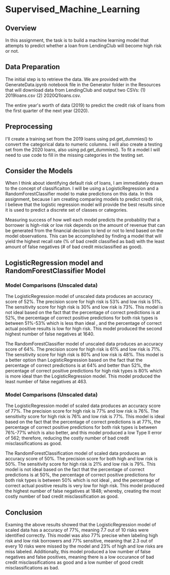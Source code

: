 # Supervised_Machine_Learning
## Overview
In this assignment, the task is to build a machine learning model that attempts to predict whether a loan from LendingClub 
will become high risk or not. 

## Data Preparation
The initial step is to retrieve the data. We are provided with the GenerateData.ipynb notebook file in the Generator folder in the Resources that
will download data from LendingClub and output two CSVs: (1) 2019loans.csv (2) 2020Q1loans.csv.

The entire year's worth of data (2019) to predict the credit risk of loans from the first quarter of the next year (2020).

## Preprocessing
I'll create a training set from the 2019 loans using pd.get_dummies() to convert the categorical data to numeric columns. I will also create a 
testing set from the 2020 loans, also using pd.get_dummies(). To fit a model I will need to use code to fill in the missing categories in the testing set.

## Consider the Models
When I think about identifying default risk of loans, I am immediately drawn to the concept of classificaiton. I will be using a LogisticRegression and a 
RandomForestClassifier model to make predictions on this data. In this assignment, because I am creating comparing models to predict credit risk, I believe 
that the logistic regression model will provide the best results since it is used to predict a discrete set of classes or categories.

Measuring success of how well each model predicts the probability that a borrower is high-risk or low risk depends on the amount of revenue that can be 
generated from the financial decision to lend or not to lend based on the model observations. This can be accomplished by finding a model that will yield the
highest recall rate (% of bad credit classified as bad) with the least amount of false negatives (# of bad credit misclassified as good). 

## LogisticRegression model and RandomForestClassifier Model 
### Model Comparisons (Unscaled data)
The LogisticRegression model of unscaled data produces an accuracy score of 52%. The precision score for high risk is 53% and low risk is 51%. 
The sensitivity score for high risk is 30% and low risk is 73%. This model is not ideal based on the fact that the percentage of correct predictions is at 52%, 
the percentage of correct positive predictions for both risk types is between 51%-53% which is less than ideal , and the percentage of correct actual positive 
results is low for high risk. This model produced the second highest number of false negatives at 1640. 

The RandomForestClassifier model of unscaled data produces an accuracy score of 64%. The precision score for high risk is 61% and low risk is 71%. 
The sensitivity score for high risk is 80% and low risk is 48%. This model is a better option than LogisticRegression based on the fact that the percentage of 
correct predictions is at 64% and better than 52%, the percentage of correct positive predictions for high risk types is 80% which is more ideal than 
the LogisticRegression model. This model produced the least number of false negatives at 463.

### Model Comparisons (Unscaled data)
The LogisticRegression model of scaled data produces an accuracy score of 77%. The precision score for high risk is 77% and low risk is 76%. The sensitivity score 
for high risk is 76% and low risk is 77%. This model is ideal based on the fact that the percentage of correct predictions is at 77%, the percentage of correct 
positive predictions for both risk types is between 76%-77% which is also better, and this model produced a low Type II error of 562; therefore, reducing the 
costly number of bad credit misclassifications as good.

The RandomForestClassification model of scaled data produces an accuracy score of 50%. The precision score for both high and low risk is 50%. The sensitivity score 
for high risk is 21% and low risk is 79%. This model is not ideal based on the fact that the percentage of correct predictions is at 50%, the percentage of correct 
positive predictions for both risk types is between 50% which is not ideal , and the percentage of correct actual positive results is very low for high risk. 
This model produced the highest number of false negatives at 1848; whereby, creating the most costly number of bad credit misclassification as good.

## Conclusion
Examing the above results showed that the LogisticRegression model of scaled data has a accuracy of 77%, meaning 7.7 out of 10 risks were identified correctly. This
model was also 77% precise when labeling high risk and low risk borrowers and 77% sensitive, meaning that 2.3 out of every 10 risks were missed by the model and 23%
of high and low risks are miss labeled. Additionally, this model produced a low number of false negatives and false positives, meaning there is a low occurance of
bad credit misclassifications as good and a low number of good credit misclassifications as bad. 